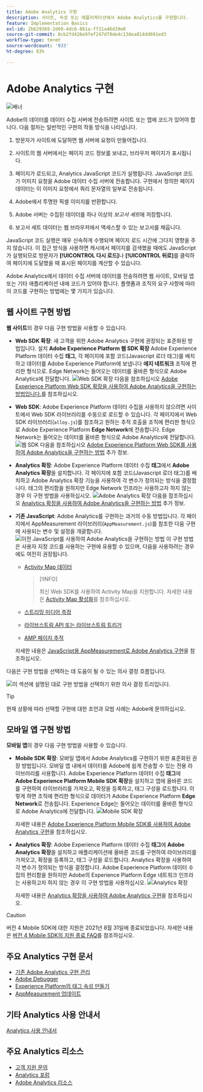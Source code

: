 ```yaml
---
title: Adobe Analytics 구현
description: 사이트, 속성 또는 애플리케이션에서 Adobe Analytics를 구현합니다.
feature: Implementation Basics
exl-id: 2b629369-2d69-4dc6-861a-ff21a46d39e0
source-git-commit: 8cb2fd426e9fef247d79de4c138ea814dd691ed3
workflow-type: tm+mt
source-wordcount: '933'
ht-degree: 83%

---
```


# Adobe Analytics 구현

![배너](../../assets/doc_banner_implement.png)

Adobe의 데이터를 데이터 수집 서버에 전송하려면 사이트 또는 앱에 코드가 있어야 합니다. 다음 절차는 일반적인 구현의 작동 방식을 나타냅니다.

1. 방문자가 사이트에 도달하면 웹 서버에 요청이 만들어집니다.
2. 사이트의 웹 서버에서는 페이지 코드 정보를 보내고, 브라우저 페이지가 표시됩니다.
3. 페이지가 로드되고, Analytics JavaScript 코드가 실행됩니다.
JavaScript 코드가 이미지 요청을 Adobe 데이터 수집 서버에 전송합니다. 구현에서 정의한 페이지 데이터는 이 이미지 요청에서 쿼리 문자열의 일부로 전송됩니다.

4. Adobe에서 투명한 픽셀 이미지를 반환합니다.
5. Adobe 서버는 수집된 데이터를 하나 이상의 *보고서 세트*&#x200B;에 저장합니다.
6. 보고서 세트 데이터는 웹 브라우저에서 액세스할 수 있는 보고서를 채웁니다.

JavaScript 코드 실행은 매우 신속하게 수행되며 페이지 로드 시간에 그다지 영향을 주지 않습니다. 이 접근 방식을 사용하면 캐시에서 페이지를 검색했을 때에도 JavaScript가 실행되므로 방문자가 **[!UICONTROL 다시 로드]**&#x200B;나 **[!UICONTROL 뒤로]**&#x200B;를 클릭하여 페이지에 도달했을 때 표시된 페이지를 계산할 수 있습니다.

Adobe Analytics에서 데이터 수집 서버에 데이터를 전송하려면 웹 사이트, 모바일 앱 또는 기타 애플리케이션 내에 코드가 있어야 합니다. 플랫폼과 조직의 요구 사항에 따라 이 코드를 구현하는 방법에는 몇 가지가 있습니다.

## 웹 사이트 구현 방법

**웹 사이트**&#x200B;의 경우 다음 구현 방법을 사용할 수 있습니다.

* **Web SDK 확장**: 새 고객을 위한 Adobe Analytics 구현에 권장되는 표준화된 방법입니다. 설치 **Adobe Experience Platform 웹 SDK 확장** Adobe Experience Platform 데이터 수집 **태그**, 각 페이지에 포함 코드(Javascript 로더 태그)를 배치하고 데이터를 Adobe Experience Platform에 보냅니다 **에지 네트워크** 조직에 편리한 형식으로. Edge Network는 들어오는 데이터를 올바른 형식으로 Adobe Analytics에 전달합니다.
  ![Web SDK 확장](./assets/websdk-extension-implementation.png)
다음을 참조하십시오 [Adobe Experience Platform Web SDK 확장을 사용하여 Adobe Analytics을 구현하는 방법입니다.](./aep-edge/overview.md)를 참조하십시오.

* **Web SDK**: Adobe Experience Platform 데이터 수집을 사용하지 않으려면 사이트에서 Web SDK 라이브러리를 수동으로 로드할 수 있습니다. 각 페이지에서 Web SDK 라이브러리(`alloy.js`)를 참조하고 원하는 추적 호출을 조직에 편리한 형식으로 Adobe Experience Platform **Edge Network**에 전송합니다. Edge Network는 들어오는 데이터를 올바른 형식으로 Adobe Analytics에 전달합니다.
  ![웹 SDK](./assets/websdk-implementation.png)
다음을 참조하십시오 [Adobe Experience Platform Web SDK를 사용하여 Adobe Analytics을 구현하는 방법](./aep-edge/overview.md) 추가 정보.


* **Analytics 확장**: Adobe Experience Platform 데이터 수집 **태그**&#x200B;에서 **Adobe Analytics 확장**을 설치합니다. 각 페이지에 포함 코드(Javascript 로더 태그)를 배치하고 Adobe Analytics 확장 기능을 사용하여 각 변수가 정의되는 방식을 결정합니다. 태그의 편리함을 원하지만 Edge Network 인프라는 사용하고자 하지 않는 경우 이 구현 방법을 사용하십시오.
  ![Adobe Analytics 확장](./assets/analytics-extension-implementation.png)
다음을 참조하십시오 [Analytics 확장을 사용하여 Adobe Analytics을 구현하는 방법](launch/overview.md) 추가 정보.

* **기존 JavaScript**: Adobe Analytics를 구현하는 과거의 수동 방법입니다. 각 페이지에서 AppMeasurement 라이브러리(`AppMeasurement.js`)를 참조한 다음 구현에 사용되는 변수 및 설정을 개괄합니다.
  ![이전 JavaScript를 사용하여 Adobe Analytics을 구현하는 방법](./assets/appmeasurement-implementation.png)
이 구현 방법은 사용자 지정 코드를 사용하는 구현에 유용할 수 있으며, 다음을 사용하려는 경우에도 여전히 권장됩니다.

   * [Activity Map 데이터](../analyze/activity-map/activity-map.md)

     >[!INFO]
     >
     >최신 Web SDK를 사용하여 Activity Map을 지원합니다. 자세한 내용은 [Activity Map 활성화](/help/analyze/activity-map/activitymap-getting-started/activitymap-getting-started-admins/activitymap-enable.md)를 참조하십시오.

   * [스트리밍 미디어 측정](https://experienceleague.adobe.com/docs/media-analytics/using/media-overview.html?lang=ko-KR)

   * [라이브스트림 API 또는 라이브스트림 트리거](https://github.com/AdobeDocs/analytics-1.4-apis/blob/master/docs/live-stream-api/getting_started.md)

   * [AMP 페이지 추적](./other/amp.md)

  자세한 내용은 [JavaScript용 AppMeasurement로 Adobe Analytics 구현](js/overview.md)을 참조하십시오.

다음은 구현 방법을 선택하는 데 도움이 될 수 있는 의사 결정 흐름입니다.

![이 섹션에 설명된 대로 구현 방법을 선택하기 위한 의사 결정 트리입니다.](./assets/decision-tree.png)


>[!TIP]
>
>현재 상황에 따라 선택할 구현에 대한 조언과 모범 사례는 Adobe에 문의하십시오.

## 모바일 앱 구현 방법

**모바일 앱**&#x200B;의 경우 다음 구현 방법을 사용할 수 있습니다.

* **Mobile SDK 확장**: 모바일 앱에서 Adobe Analytics를 구현하기 위한 표준화된 권장 방법입니다. 모바일 앱 내에서 데이터를 Adobe에 쉽게 전송할 수 있는 전용 라이브러리를 사용합니다. Adobe Experience Platform 데이터 수집 **태그**&#x200B;에 **Adobe Experience Platform Mobile SDK 확장**&#x200B;을 설치하고 앱에 올바른 코드를 구현하여 라이브러리를 가져오고, 확장을 등록하고, 태그 구성을 로드합니다. 이렇게 하면 조직에 편리한 형식으로 데이터가 Adobe Experience Platform **Edge Network**로 전송됩니다. Experience Edge는 들어오는 데이터를 올바른 형식으로 Adobe Analytics에 전달합니다.
  ![Mobile SDK 확장](./assets/mobilesdk-extension.png)

  자세한 내용은 [Adobe Experience Platform Mobile SDK를 사용하여 Adobe Analytics 구현](../implement/aep-edge/mobile-sdk/overview.md)을 참조하십시오.

* **Analytics 확장**: Adobe Experience Platform 데이터 수집 **태그**&#x200B;에 **Adobe Analytics 확장**을 설치하고 애플리케이션에 올바른 코드를 구현하여 라이브러리를 가져오고, 확장을 등록하고, 태그 구성을 로드합니다. Analytics 확장을 사용하여 각 변수가 정의되는 방식을 결정합니다. Adobe Experience Platform 데이터 수집의 편리함을 원하지만 Adobe의 Experience Platform Edge 네트워크 인프라는 사용하고자 하지 않는 경우 이 구현 방법을 사용하십시오.
  ![Analytics 확장](./assets/mobilesdk-analytics-extension.png)

  자세한 내용은 [Analytics 확장을 사용하여 Adobe Analytics 구현](../implement/aep-edge/mobile-sdk/overview.md)을 참조하십시오.


>[!CAUTION]
>
>버전 4 Mobile SDK에 대한 지원은 2021년 8월 31일에 종료되었습니다. 자세한 내용은 [버전 4 Mobile SDK의 지원 종료 FAQ](https://developer.adobe.com/client-sdks/documentation/v4-end-of-life-faq/)를 참조하십시오.

## 주요 Analytics 구현 문서

* [기존 Adobe Analytics 구현 관리](/help/implement/prepare/existing-implementation.md)
* [Adobe Debugger](validate/debugger.md)
* [Experience Platform의 태그 속성 만들기](launch/create-analytics-property.md)
* [AppMeasurement 업데이트](appmeasurement-updates.md)

## 기타 Analytics 사용 안내서

[Analytics 사용 안내서](https://experienceleague.adobe.com/docs/analytics.html?lang=ko-KR)

## 주요 Analytics 리소스

* [고객 지원 문의](https://experienceleague.adobe.com/?support-solution=Analytics#support)
* [Analytics 포럼](https://experienceleaguecommunities.adobe.com/t5/adobe-analytics/ct-p/adobe-analytics-community)
* [Adobe Analytics 리소스](https://experienceleaguecommunities.adobe.com/t5/adobe-analytics-discussions/adobe-analytics-resources/m-p/276666)
